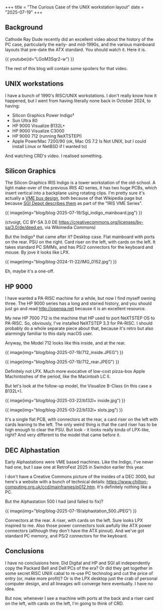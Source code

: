 +++
title = "The Curious Case of the UNIX workstation layout"
date = "2025-07-19"
+++

## Background

Cathode Ray Dude recently did an excellent video about the history of the PC case, particularly the early- and mid-1990s, and the various mainboard layouts that pre-date the ATX standard. You should watch it. Here it is.

{{ youtube(id="LGoM3Sqr2-w") }}

The rest of this blog will contain some spoilers for that video.

## UNIX workstations

I have a bunch of 1990's RISC/UNIX workstations. I don't really know how it happened, but I went from having literally none back in October 2024, to having:

* Silicon Graphics Power Indigo²
* Sun Ultra 80
* HP 9000 Visualize B132L+
* HP 9000 Visualize C3000
* HP 9000 712 (running NeXTSTEP!)
* Apple PowerMac 7200/90 (ok, Mac OS 7.2 Is Not UNIX, but I could install Linux or NetBSD if I wanted to)

And watching CRD's video. I realised something.

## Silicon Graphics

The Silicon Graphics IRIS Indigo is a tower workstation of the old-school. A light make-over of the previous IRIS 4D series, it has two huge PCBs, which insert vertical into a backplane using rotating clips. I'm pretty sure it's actually a [VME bus design](https://en.wikipedia.org/wiki/VMEbus), both because of that Wikipedia page but because [SGI Depot describes them](http://www.sgidepot.co.uk/elanxs.html) as part of the "IRIS VME Series".

{{ image(img="blog/blog-2025-07-19/Sgi_indigo_mainboard.jpg") }}

(ctvoigt, CC BY-SA 3.0 DE <https://creativecommons.org/licenses/by-sa/3.0/de/deed.en>, via Wikimedia Commons)

But the Indigo² that came after it? Desktop case. Flat mainboard with ports on the rear. PSU on the right. Card riser on the left, with cards on the left. It takes standard PC SIMMs, and has PS/2 connectors for the keyboard and mouse. By jove it looks like LPX.

{{ image(img="blog/blog-2024-11-22/IMG_0152.jpg") }}

Eh, maybe it's a one-off.

## HP 9000

I have wanted a PA-RISC machine for a while, but now I find myself owning three. The HP 9000 series has a long and storied history, and you should just go and read <http://openpa.net> because it is an excellent resource.

My new HP 7000 712 is the machine that HP used to port NeXTSTEP OS to PA-RISC. So, obviously, I've installed NeXTSTEP 3.3 for PA-RISC. I should probably do a whole separate piece about that, because it's retro but also alarmingly familiar to this daily macOS user.

Anyway, the Model 712 looks like this inside, and at the rear.

{{ image(img="blog/blog-2025-07-19/712_inside.JPEG") }}

{{ image(img="blog/blog-2025-07-19/712_rear.JPEG") }}

Definitely not LPX. Much more evocative of low-cost pizza-box Apple Machintoshes of the period, like the Macintosh LC II.

But let's look at the follow-up model, the Visualize B-Class (in this case a B132L+).

{{ image(img="blog/blog-2025-03-22/b132l+ inside.jpg") }}

{{ image(img="blog/blog-2025-03-22/b132l+ slots.jpg") }}

It's a single flat PCB, with connectors at the rear, a card riser on the left with cards leaning to the left. The only weird thing is that the card riser has to be high enough to clear the PSU. But look - it looks really kinda of LPX-like, right? And very different to the model that came before it.

## DEC Alphastation

Early Alphastations were VME based machines. Like the Indigo, I've never had one, but I saw one at RetroFest 2025 in Swindon earlier this year.

I don't have a Creative Commons picture of the insides of a DEC 3000, but here's a website with a bunch of technical details: <https://www.chilton-computing.org.uk/ccd/mainframes/p012.htm>. It's definitely nothing like a PC.

But the Alphastation 500 I had (and failed to fix)?

{{ image(img="blog/blog-2025-07-19/alphastation_500.JPEG") }}

Connectors at the rear. A riser, with cards on the left. Sure looks LPX inspired to me. Also those power connectors look awfully like ATX power connectors (although they don't have the ATX pinout). And we've got standard PC memory, and PS/2 connectors for the keyboard.

## Conclusions

I have no conclusions here. Did Digital and HP and SGI all independently copy the Packard Bell and Dell PCs of the era? Or did they get together in some secret RISC UNIX cabal to re-use PC technolog and cut the price of entry (or, make more profit)? Or is the LPX desktop just the crab of personal computer design, and all lineages will converge here eventually. I have no idea.

But now, whenever I see a machine with ports at the back and a riser card on the left, with cards on the left, I'm going to think of CRD.
